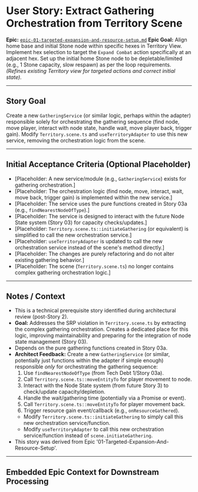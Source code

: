 # User Story: Extract Gathering Orchestration from Territory Scene

**Epic:** [`epic-01-targeted-expansion-and-resource-setup.md`](./epic-01-targeted-expansion-and-resource-setup.md)
**Epic Goal:** Align home base and initial Stone node within specific hexes in Territory View. Implement hex selection to target the `Expand Combat` action specifically at an adjacent hex. Set up the initial home Stone node to be depletable/limited (e.g., 1 Stone capacity, slow respawn) as per the loop requirements. *(Refines existing Territory view for targeted actions and correct initial state).*

---

## Story Goal

Create a new `GatheringService` (or similar logic, perhaps within the adapter) responsible solely for orchestrating the gathering sequence (find node, move player, interact with node state, handle wait, move player back, trigger gain). Modify `Territory.scene.ts` and `useTerritoryAdapter` to use this new service, removing the orchestration logic from the scene.

---

## Initial Acceptance Criteria (Optional Placeholder)

*   [Placeholder: A new service/module (e.g., `GatheringService`) exists for gathering orchestration.]
*   [Placeholder: The orchestration logic (find node, move, interact, wait, move back, trigger gain) is implemented within the new service.]
*   [Placeholder: The service uses the pure functions created in Story 03a (e.g., `findNearestNodeOfType`).]
*   [Placeholder: The service is designed to interact with the future Node State system (Story 03) for capacity checks/updates.]
*   [Placeholder: `Territory.scene.ts::initiateGathering` (or equivalent) is simplified to call the new orchestration service.]
*   [Placeholder: `useTerritoryAdapter` is updated to call the new orchestration service instead of the scene's method directly.]
*   [Placeholder: The changes are purely refactoring and do not alter existing gathering behavior.]
*   [Placeholder: The scene (`Territory.scene.ts`) no longer contains complex gathering orchestration logic.]

---

## Notes / Context

*   This is a technical prerequisite story identified during architectural review (post-Story 2).
*   **Goal:** Addresses the SRP violation in `Territory.scene.ts` by extracting the complex gathering orchestration. Creates a dedicated place for this logic, improving maintainability and preparing for the integration of node state management (Story 03).
*   Depends on the pure gathering functions created in Story 03a.
*   **Architect Feedback:** Create a new `GatheringService` (or similar, potentially just functions within the adapter if simple enough) responsible *only* for orchestrating the gathering sequence:
    1.  Use `findNearestNodeOfType` (from Tech Debt 1/Story 03a).
    2.  Call `Territory.scene.ts::moveEntityTo` for player movement to node.
    3.  Interact with the Node State system (from future Story 3) to check/update capacity/depletion.
    4.  Handle the wait/gathering time (potentially via a Promise or event).
    5.  Call `Territory.scene.ts::moveEntityTo` for player movement back.
    6.  Trigger resource gain event/callback (e.g., `onResourceGathered`).
    *   Modify `Territory.scene.ts::initiateGathering` to simply call this new orchestration service/function.
    *   Modify `useTerritoryAdapter` to call this new orchestration service/function instead of `scene.initiateGathering`.
*   This story was derived from Epic '01-Targeted-Expansion-And-Resource-Setup'.

---

## Embedded Epic Context for Downstream Processing

<!-- ROO CONTEXT - DO NOT MODIFY MANUALLY -->
<!--
Epic Path: ./epic-01-targeted-expansion-and-resource-setup.md
Epic Title: 01-Targeted-Expansion-And-Resource-Setup
Story Title: Extract Gathering Orchestration from Territory Scene
Epic Goal Summary: Align home base and initial Stone node within specific hexes in Territory View. Implement hex selection to target the Expand Combat action specifically at an adjacent hex. Set up the initial home Stone node to be depletable/limited (e.g., 1 Stone capacity, slow respawn) as per the loop requirements. (Refines existing Territory view for targeted actions and correct initial state).
Project Context (if available in Epic):
  Project Title: project-01-establish-core-feedback-loop
  Project Goal: Implement the minimum viable gameplay loop connecting the core views: Gather Stone in Territory View, initiate Expand Combat, earn persistent Coins from Combat success (e.g., clearing Wave 1), spend Coins in a minimal Management View to unlock basic Stone-to-Pebble crafting, use crafted Pebbles to conquer the first Hex (e.g., clear Wave 1), and have the conquered Hex reveal a better/new Stone node.
-->